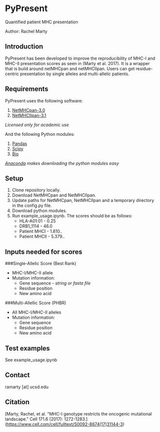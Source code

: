 PyPresent
========
Quantified patient MHC presentation

Author: Rachel Marty <br>

Introduction
--------
PyPresent has been developed to improve the reproducibility of MHC-I and MHC-II presentation scores as seen in (Marty et al. 2017). It is a wrapper that is build around netMHCpan and netMHCIIpan. Users can get residue-centric presentation by single alleles and multi-allelic patients.

Requirements 
---------
PyPresent uses the following software:

1. [NetMHCpan-3.0](http://www.cbs.dtu.dk/services/NetMHCpan-3.0/)
2. [NetMHCIIpan-3.1](http://www.cbs.dtu.dk/services/NetMHCIIpan-3.1/)

*Licensed only for academic use*

And the following Python modules:

1. [Pandas](https://pandas.pydata.org/)
2. [Scipy](https://www.scipy.org/)
3. [Bio](https://biopython.org/)

*[Anaconda](https://www.anaconda.com/download) makes downloading the python modules easy*

Setup 
---------
1. Clone repository locally.
2. Download NetMHCpan and NetMHCIIpan. 
3. Update paths for NetMHCpan, NetMHCIIpan and a temporary directory in the config.py file.
4. Download python modules. 
5. Run example_usage.ipynb. The scores should be as follows:
	* HLA-A01:01 - 0.25
	* DRB1_1114 - 46.0
	* Patient MHCI - 1.810..
	* Patient MHCII - 5.379..

Inputs needed for scores
------
###Single-Allelic Score (Best Rank)
* MHC-I/MHC-II allele
* Mutation information:
	* Gene sequence - *string or fasta file*
	* Residue position
	* New amino acid

###Multi-Allellic Score (PHBR)
* All MHC-I/MHC-II alleles
* Mutation information:
	* Gene sequence
	* Residue position
	* New amino acid

Test examples
------
See example_usage.ipynb

Contact
------
ramarty [at] ucsd.edu

Citation
------
[Marty, Rachel, et al. "MHC-I genotype restricts the oncogenic mutational landscape." Cell 171.6 (2017): 1272-1283.] (https://www.cell.com/cell/fulltext/S0092-8674(17)31144-3)
